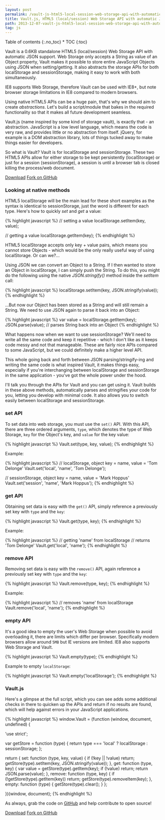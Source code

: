 ```yaml
---
layout: post
permalink: /vault-js-html5-local-session-web-storage-api-with-automatic-json-support/
title: Vault.js, HTML5 (local/session) Web Storage API with automatic JSON support
path: 2013-12-07-vault-js-html5-local-session-web-storage-api-with-automatic-json-support.md
tag: js
---
```


<div class="toc" markdown="1">
<span class="gamma">Table of contents</span>
{:.no_toc}
* TOC
{:toc}
</div>

Vault is a 0.6KB standalone HTML5 (local/session) Web Storage API with automatic JSON support. Web Storage only accepts a String as value of an Object property, Vault makes it possible to store entire JavaScript Objects using JSON when setting/getting. It also abstracts the storage APIs for both localStorage and sessionStorage, making it easy to work with both simultaneously.

IE8 supports Web Storage, therefore Vault can be used with IE8+, but note browser storage limitations in IE8 compared to modern browsers.

Using native HTML5 APIs can be a huge pain, that's why we should aim to create _abstractions_. Let's build a script/module that bakes in the required functionality so that it makes all future development seamless.

Vault.js (name inspired by some kind of storage vault), is exactly that - an abstraction. JavaScript is a low level language, which means the code is very raw, and provides little or no abstraction from itself. jQuery, for example is a DOM abstraction library, lots of things tucked away to make things easier for developers.

So what is Vault? Vault is for localStorage and sessionStorage. These two HTML5 APIs allow for either storage to be kept persistently (localStorage) or just for a session (sessionStorage), a session is until a browser tab is closed killing the process/web document.

<div class="download-box">
  <a href="//github.com/toddmotto/vault/archive/master.zip" onclick="_gaq.push(['_trackEvent', 'Click', 'Download vault', 'Download vault']);">Download</a>
  <a href="//github.com/toddmotto/vault" onclick="_gaq.push(['_trackEvent', 'Click', 'Fork vault', 'vault Fork']);">Fork on GitHub</a>
</div>

### Looking at native methods

HTML5 localStorage will be the main lead for these short examples as the syntax is identical to sessionStorage, just the word is different for each type. Here's how to quickly _set_ and _get_ a value:

{% highlight javascript %}
// setting a value
localStorage.setItem(key, value);

// getting a value
localStorage.getItem(key);
{% endhighlight %}

HTML5 localStorage accepts only key + value pairs, which means you cannot store Objects - which would be the only really useful way of using localStorage. Or can we?...

Using JSON we can convert an Object to a String. If I then wanted to store an Object in localStorage, I can simply push the String. To do this, you might do the following using the native _JSON.stringify()_ method inside the _setItem_ call:

{% highlight javascript %}
localStorage.setItem(key, JSON.stringify(value));
{% endhighlight %}

...But now our Object has been stored as a String and will still remain a String. We need to use JSON again to parse it back into an Object:

{% highlight javascript %}
var value = localStorage.getItem(key);
JSON.parse(value); // parses String back into an Object
{% endhighlight %}

What happens now when we want to use sessionStorage? We'll need to write all the same code and keep it repetitive - which I don't like as it keeps code messy and not that manageable. These are fairly nice APIs compared to some JavaScript, but we could definitely make a higher level API.

This whole going back and forth between JSON parsing/stringify-ing and writing the same code is what inspired Vault, it makes things easy, especially if you're interchanging between localStorage and sessionStorage in the same application - you've got the whole power under the hood.

I'll talk you through the APIs for Vault and you can get using it. Vault builds in these above methods, automatically parses and stringifies your code for you, letting you develop with minimal code. It also allows you to switch easily between localStorage and sessionStorage.

### set API
To set data into web storage, you must use the `set()` API. With this API, there are three ordered arguments, `type`, which denotes the type of Web Storage, `key` for the Object's key, and `value` for the key value:

{% highlight javascript %}
Vault.set(type, key, value);
{% endhighlight %}

Example:

{% highlight javascript %}
// localStorage, object key = name, value = 'Tom Delonge'
Vault.set('local', 'name', 'Tom Delonge');

// sessionStorage, object key = name, value = 'Mark Hoppus'
Vault.set('session', 'name', 'Mark Hoppus');
{% endhighlight %}

### get API
Obtaining set data is easy with the `get()` API, simply reference a previously set key with `type` and the `key`:

{% highlight javascript %}
Vault.get(type, key);
{% endhighlight %}

Example:

{% highlight javascript %}
// getting 'name' from localStorage
// returns 'Tom Delonge'
Vault.get('local', 'name');
{% endhighlight %}

### remove API
Removing set data is easy with the `remove()` API, again reference a previously set key with `type` and the `key`:

{% highlight javascript %}
Vault.remove(type, key);
{% endhighlight %}

Example:

{% highlight javascript %}
// removes 'name' from localStorage
Vault.remove('local', 'name');
{% endhighlight %}

### empty API
It's a good idea to empty the user's Web Storage when possible to avoid overloading it, there are limits which differ per browser. Specifically modern browsers allow around `5MB` but IE versions are limited. IE8 also supports Web Storage and Vault.

{% highlight javascript %}
Vault.empty(type);
{% endhighlight %}

Example to empty `localStorage`:

{% highlight javascript %}
Vault.empty('localStorage');
{% endhighlight %}

### Vault.js
Here's a glimpse at the full script, which you can see adds some additional checks in there to quicken up the APIs and return if no results are found, which will help against errors in your JavaScript applications.

{% highlight javascript %}
window.Vault = (function (window, document, undefined) {

  'use strict';

  var getStore = function (type) {
    return type === 'local' ? localStorage : sessionStorage;
  };

  return {
    set: function (type, key, value) {
      if (!key || !value) return;
      getStore(type).setItem(key, JSON.stringify(value));
    },
    get: function (type, key) {
      var value = getStore(type).getItem(key);
      if (!value) return;
      return JSON.parse(value);
    },
    remove: function (type, key) {
      if (!getStore(type).getItem(key)) return;
      getStore(type).removeItem(key);
    },
    empty: function (type) {
      getStore(type).clear();
    }
  };

})(window, document);
{% endhighlight %}

As always, grab the code on [GitHub](//github.com/toddmotto/vault) and help contribute to open source!

<div class="download-box">
  <a href="//github.com/toddmotto/vault/archive/master.zip" onclick="_gaq.push(['_trackEvent', 'Click', 'Download vault', 'Download vault']);">Download</a>
  <a href="//github.com/toddmotto/vault" onclick="_gaq.push(['_trackEvent', 'Click', 'Fork vault', 'vault Fork']);">Fork on GitHub</a>
</div>
